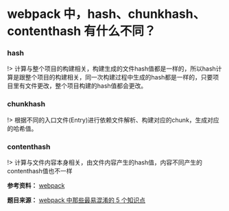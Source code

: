 # webpack 中，hash、chunkhash、contenthash 有什么不同？

### hash

!> 计算与整个项目的构建相关，构建生成的文件hash值都是一样的，所以hash计算是跟整个项目的构建相关，同一次构建过程中生成的hash都是一样的，只要项目里有文件更改，整个项目构建的hash值都会更改。

### chunkhash

!> 根据不同的入口文件(Entry)进行依赖文件解析、构建对应的chunk，生成对应的哈希值。

### contenthash

!> 计算与文件内容本身相关，由文件内容产生的hash值，内容不同产生的contenthash值也不一样

**参考资料：**
[webpack](https://webpack.docschina.org/concepts/)

**题目来源：**
[webpack 中那些最易混淆的 5 个知识点](https://juejin.im/post/5cede821f265da1bbd4b5630)